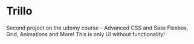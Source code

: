 # Trillo
Second project on the udemy course - Advanced CSS and Sass Flexbox, Grid, Animations and More! This is only UI without functionality!
